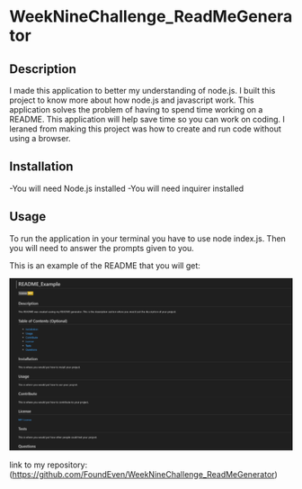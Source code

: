 # WeekNineChallenge_ReadMeGenerator

## Description

  I made this application to better my understanding of node.js. I built this project to know more about how node.js and javascript work. This application solves the problem of having to spend time working on a README. This application will help save time so you can work on coding. I leraned from making this project was how to create and run code without using a browser.

## Installation
  
  -You will need Node.js installed
  -You will need inquirer installed

## Usage
  
  To run the application in your terminal you have to use node index.js. Then you will need to answer the prompts given to you.

  This is an example of the README that you will get:

  ![Example of README](./exampleREADME.PNG)

  link to my repository: (https://github.com/FoundEven/WeekNineChallenge_ReadMeGenerator)


